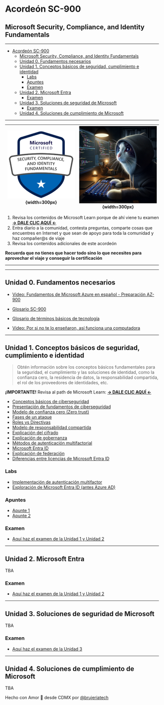 # Acordeón SC-900
## Microsoft Security, Compliance, and Identity Fundamentals

_________


<!-- TOC -->

- [Acordeón SC-900](#acordeón-sc-900)
  - [Microsoft Security, Compliance, and Identity Fundamentals](#microsoft-security-compliance-and-identity-fundamentals)
  - [Unidad 0. Fundamentos necesarios](#unidad-0-fundamentos-necesarios)
  - [Unidad 1. Conceptos básicos de seguridad, cumplimiento e identidad](#unidad-1-conceptos-básicos-de-seguridad-cumplimiento-e-identidad)
    - [Labs](#labs)
    - [Apuntes](#apuntes)
    - [Examen](#examen)
  - [Unidad 2. Microsoft Entra](#unidad-2-microsoft-entra)
    - [Examen](#examen-1)
  - [Unidad 3. Soluciones de seguridad de Microsoft](#unidad-3-soluciones-de-seguridad-de-microsoft)
    - [Examen](#examen-2)
  - [Unidad 4. Soluciones de cumplimiento de Microsoft](#unidad-4-soluciones-de-cumplimiento-de-microsoft)

<!-- /TOC -->



_________

| ![Logo SC-900](/imgs/logo_sc900.png){width=300px} | ![Gato Hacker](/imgs/gato-hacker.webp){width=300px} |
|----------|----------|

1. Revisa los contenidos de Microsoft Learn porque de ahí viene tu examen **[-> DALE CLIC AQUÍ <-](https://learn.microsoft.com/es-es/credentials/certifications/exams/sc-900/)**
2. Entra diario a la comunidad, contesta preguntas, comparte cosas que encuentres en Internet y que sean de apoyo para toda la comunidad y haz compañer@s de viaje
3. Revisa los contenidos adicionales de este acordeón

**Recuerda que no tienes que hacer todo sino lo que necesites para aprovechar el viaje y conseguir la certificación**

_________
_________

## Unidad 0. Fundamentos necesarios

- [Video: Fundamentos de Microsoft Azure en español - Preparación AZ-900](https://www.youtube.com/watch?v=rYW75_0RCzU&t=4491s)

- [Glosario SC-900](/docs/glosario.md)
- [Glosario de términos básicos de tecnología](/docs/V2%20Glosario%20de%20términos%20Innovacción.pdf)
- [Video: Por si no te lo enseñaron, así funciona una computadora](https://www.youtube.com/watch?v=QS8tEWTmT1c&t=1412s)

_________

## Unidad 1. Conceptos básicos de seguridad, cumplimiento e identidad

> Obtén información sobre los conceptos básicos fundamentales para la seguridad, el cumplimiento y las soluciones de identidad, como la confianza cero, la residencia de datos, la responsabilidad compartida, el rol de los proveedores de identidades, etc.

**¡IMPORTANTE!** Revisa al path de Microsoft Learn: **[-> DALE CLIC AQUÍ <-](https://learn.microsoft.com/es-es/training/paths/describe-concepts-of-security-compliance-identity/)**

- [Conceptos básicos de ciberseguridad](/docs/conceptos_basicos.md)
- [Presentación de fundamentos de ciberseguridad](/docs/Presentacion%20taller%20ciberseguridad%20básica.pdf)
- [Modelo de confianza cero (Zero trust)](/docs/zero-trust.md)
- [Fases de un ataque](/docs/fases_ataque.md)
- [Roles vs Directivas](/docs/roles_directivas.md)
- [Modelo de responsabilidad compartida](/docs/modelo-shared-responsability.md)
- [Explicación del cifrado](/docs/cifrado.md)
- [Explicación de gobernanza]()
- [Métodos de autenticación multifactorial]()
- [Microsoft Entra ID]()
- [Explicación de federación]()
- [Diferencias entre licencias de Microsoft Entra ID]()

### Labs

- [Implementación de autenticación multifactor]()
- [Exploración de Microsoft Entra ID (antes Azure AD)]()

### Apuntes
- [Apunte 1](/apuntes/apunte1.pdf)
- [Apunte 2](/apuntes/apunte2.pdf)

### Examen
- [Aquí haz el examen de la Unidad 1 y Unidad 2](https://kahoot.it/challenge/008359766?challenge-id=17c998c7-d2ca-4aad-8555-25d087dca7da_1710189162939)

_________

## Unidad 2. Microsoft Entra

TBA


### Examen
- [Aquí haz el examen de la Unidad 1 y Unidad 2](https://kahoot.it/challenge/008359766?challenge-id=17c998c7-d2ca-4aad-8555-25d087dca7da_1710189162939)
_________

## Unidad 3. Soluciones de seguridad de Microsoft

TBA

### Examen
- [Aquí haz el examen de la Unidad 3](https://kahoot.it/challenge/004065448?challenge-id=17c998c7-d2ca-4aad-8555-25d087dca7da_1710546566038)

_________

## Unidad 4. Soluciones de cumplimiento de Microsoft

TBA

Hecho con Amor 💖 desde CDMX por [@brujeriatech](https://www.instagram.com/brujeriatech/)